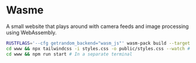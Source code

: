 # Wasme

A small website that plays around with camera feeds and image processing using WebAssembly.

```bash
RUSTFLAGS='--cfg getrandom_backend="wasm_js"' wasm-pack build --target web
cd www && npx tailwindcss -i styles.css -o public/styles.css --watch # In a separate terminal
cd www && npm run start # In a separate terminal
```

